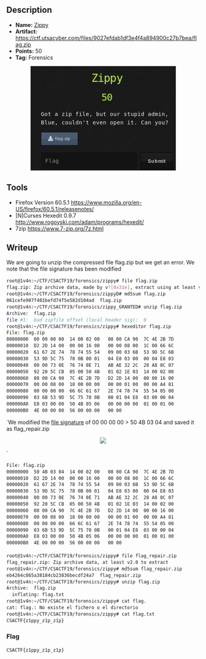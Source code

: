 ## Description
* **Name:** [Zippy](https://ctf.utsacyber.com/challenges#Zippy)
* **Artifact:** https://ctf.utsacyber.com/files/9027efdab1df3e4f4a894900c27b7bea/flag.zip
* **Points:** 50
* **Tag:** Forensics

<p align="center">
<img src="Zippy.png"/>
</p>

## Tools
* Firefox Version 60.5.1 https://www.mozilla.org/en-US/firefox/60.5.1/releasenotes/
* [N]Curses Hexedit 0.9.7 http://www.rogoyski.com/adam/programs/hexedit/
* 7zip https://www.7-zip.org/7z.html


## Writeup
We are going to unzip the compressed file flag.zip but we get an error. We note that the file signature has been modified

```bash
root@1v4n:~/CTF/CSACTF19/forensics/zippy# file flag.zip
flag.zip: Zip archive data, made by v?[0x31e], extract using at least v2.0, last modified Fri Sep 23 13:59:38 2011, uncompressed size 22, method=deflate
root@1v4n:~/CTF/CSACTF19/forensics/zippyD# md5sum flag.zip
061cefe907f401befd74f5e582d104ad  flag.zip
root@1v4n:~/CTF/CSACTF19/forensics/zippy_GRANTED# unzip flag.zip
Archive:  flag.zip
file #1:  bad zipfile offset (local header sig):  0
root@1v4n:~/CTF/CSACTF19/forensics/zippy# hexeditor flag.zip
File: flag.zip                                                                  ASCII Offset: 0x00000000 / 0x000000B9 (%00)  
00000000  00 00 00 00  14 00 02 00   08 00 CA 90  7C 4E 2B 7D                                                 ............|N+}
00000010  D2 2D 14 00  00 00 16 00   00 00 08 00  1C 00 66 6C                                                 .-............fl
00000020  61 67 2E 74  78 74 55 54   09 00 03 6B  53 9D 5C 6B                                                 ag.txtUT...kS.\k
00000030  53 9D 5C 75  78 0B 00 01   04 E8 03 00  00 04 E8 03                                                 S.\ux...........
00000040  00 00 73 0E  76 74 0E 71   AB AE 32 2C  28 A8 8C 07                                                 ..s.vt.q..2,(...
00000050  92 20 5C CB  05 00 50 4B   01 02 1E 03  14 00 02 00                                                 . \...PK........
00000060  08 00 CA 90  7C 4E 2B 7D   D2 2D 14 00  00 00 16 00                                                 ....|N+}.-......
00000070  00 00 08 00  18 00 00 00   00 00 01 00  00 00 A4 81                                                 ................
00000080  00 00 00 00  66 6C 61 67   2E 74 78 74  55 54 05 00                                                 ....flag.txtUT..
00000090  03 6B 53 9D  5C 75 78 0B   00 01 04 E8  03 00 00 04                                                 .kS.\ux.........
000000A0  E8 03 00 00  50 4B 05 06   00 00 00 00  01 00 01 00                                                 ....PK..........
000000B0  4E 00 00 00  56 00 00 00   00 00                                                                    N...V.....
```
`We modified the [file signature](http://petlibrary.tripod.com/ZIP.HTM) of 00 00 00 00 > 50 4B 03 04 and saved it as flag_repair.zip
<p align="center">
<img src="flag_sigs_zip.png"/>
</p>`

```bash
File: flag.zip                                                                  ASCII Offset: 0x00000004 / 0x000000B9 (%02)  M
00000000  50 4B 03 04  14 00 02 00   08 00 CA 90  7C 4E 2B 7D                                                 PK..........|N+}
00000010  D2 2D 14 00  00 00 16 00   00 00 08 00  1C 00 66 6C                                                 .-............fl
00000020  61 67 2E 74  78 74 55 54   09 00 03 6B  53 9D 5C 6B                                                 ag.txtUT...kS.\k
00000030  53 9D 5C 75  78 0B 00 01   04 E8 03 00  00 04 E8 03                                                 S.\ux...........
00000040  00 00 73 0E  76 74 0E 71   AB AE 32 2C  28 A8 8C 07                                                 ..s.vt.q..2,(...
00000050  92 20 5C CB  05 00 50 4B   01 02 1E 03  14 00 02 00                                                 . \...PK........
00000060  08 00 CA 90  7C 4E 2B 7D   D2 2D 14 00  00 00 16 00                                                 ....|N+}.-......
00000070  00 00 08 00  18 00 00 00   00 00 01 00  00 00 A4 81                                                 ................
00000080  00 00 00 00  66 6C 61 67   2E 74 78 74  55 54 05 00                                                 ....flag.txtUT..
00000090  03 6B 53 9D  5C 75 78 0B   00 01 04 E8  03 00 00 04                                                 .kS.\ux.........
000000A0  E8 03 00 00  50 4B 05 06   00 00 00 00  01 00 01 00                                                 ....PK..........
000000B0  4E 00 00 00  56 00 00 00   00 00                                                                    N...V.....

root@1v4n:~/CTF/CSACTF19/forensics/zippy# file flag_repair.zip
flag_repair.zip: Zip archive data, at least v2.0 to extract
root@1v4n:~/CTF/CSACTF19/forensics/zippy# md5sum flag_repair.zip
eb4264c865a38184cb23836becdf24a7  flag_repair.zip
root@1v4n:~/CTF/CSACTF19/forensics/zippy# unzip flag.zip
Archive:  flag.zip
  inflating: flag.txt                
root@1v4n:~/CTF/CSACTF19/forensics/zippy# cat flag.
cat: flag.: No existe el fichero o el directorio
root@1v4n:~/CTF/CSACTF19/forensics/zippy# cat flag.txt
CSACTF{z1ppy_z1p_z1p}
```

### Flag

`CSACTF{z1ppy_z1p_z1p}`
